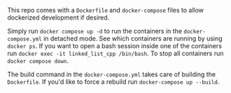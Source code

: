 This repo comes with a `Dockerfile` and `docker-compose` files to allow dockerized development if desired. 

Simply run `docker compose up -d` to run the containers in the `docker-compose.yml` in detached mode. See which containers are running by using `docker ps`. 
If you want to open a bash session inside one of the containers run `docker exec -it linked_list_cpp /bin/bash`. To stop all containers run `docker compose down`.

The build command in the `docker-compose.yml` takes care of building the `Dockerfile`. If you'd like to force a rebuild run `docker-compose up --build`.
